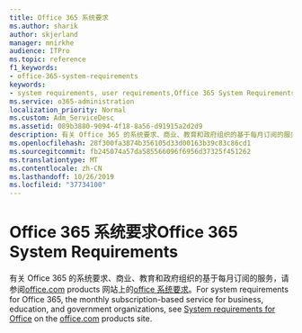 ```yaml
---
title: Office 365 系统要求
ms.author: sharik
author: skjerland
manager: mnirkhe
audience: ITPro
ms.topic: reference
f1_keywords:
- office-365-system-requirements
keywords:
- system requirements, user requirements,Office 365 System Requirements
ms.service: o365-administration
localization_priority: Normal
ms.custom: Adm_ServiceDesc
ms.assetid: 089b3880-9094-4f18-8a56-d91915a2d2d9
description: 有关 Office 365 的系统要求、商业、教育和政府组织的基于每月订阅的服务，请参阅 office.com products 网站上的 Office 系统要求。
ms.openlocfilehash: 28f300fa3874b356105d33d00163b39c83c86cd1
ms.sourcegitcommit: fb245074a57da585566096f6956d37325f451262
ms.translationtype: MT
ms.contentlocale: zh-CN
ms.lasthandoff: 10/26/2019
ms.locfileid: "37734100"
---
```

# <a name="office-365-system-requirements"></a><span data-ttu-id="904e6-104">Office 365 系统要求</span><span class="sxs-lookup"><span data-stu-id="904e6-104">Office 365 System Requirements</span></span>

<span data-ttu-id="904e6-105">有关 Office 365 的系统要求、商业、教育和政府组织的基于每月订阅的服务，请参阅[office.com](https://go.microsoft.com/fwlink/?LinkID=509817&amp;clcid=0x409) products 网站上的[office 系统要求](https://go.microsoft.com/fwlink/?LinkID=626095&amp;clcid=0x409)。</span><span class="sxs-lookup"><span data-stu-id="904e6-105">For system requirements for Office 365, the monthly subscription-based service for business, education, and government organizations, see [System requirements for Office](https://go.microsoft.com/fwlink/?LinkID=626095&amp;clcid=0x409) on the [office.com](https://go.microsoft.com/fwlink/?LinkID=509817&amp;clcid=0x409) products site.</span></span> 
  

